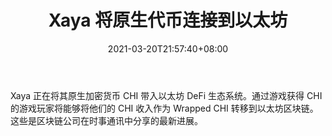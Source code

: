﻿---
title: "Xaya 将原生代币连接到以太坊"
date: 2021-03-20T21:57:40+08:00
lastmod: 2021-03-20T16:45:40+08:00
draft: false
authors: ["Ethel"]
description: "Xaya 正在将其原生加密货币 CHI 带入以太坊 DeFi 生态系统。通过游戏获得 CHI 的游戏玩家将能够将他们的 CHI 收入作为 Wrapped CHI 转移到以太坊区块链。这些是区块链公司在时事通讯中分享的最新进展。"
featuredImage: "xaya-bridges-native-token-to-ethereum.png"
tags: ["Virtual World","虚拟世界","Play to Earn"]
categories: ["news"]
news: ["虚拟世界"]
weight: 
lightgallery: true
pinned: false
recommend: false
recommend1: false
---

Xaya 正在将其原生加密货币 CHI 带入以太坊 DeFi 生态系统。通过游戏获得 CHI 的游戏玩家将能够将他们的 CHI 收入作为 Wrapped CHI 转移到以太坊区块链。这些是区块链公司在时事通讯中分享的最新进展。

<!--more-->

